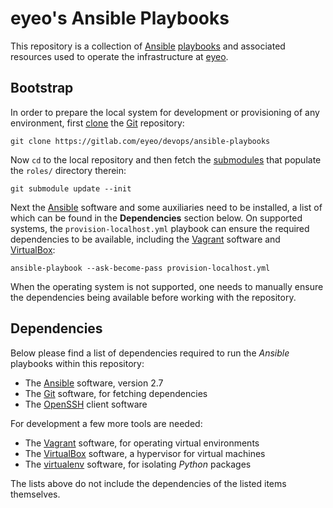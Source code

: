 # eyeo's Ansible Playbooks

This repository is a collection of [Ansible][ansible] [playbooks][playbook]
and associated resources used to operate the infrastructure at [eyeo][eyeo].

## Bootstrap

In order to prepare the local system for development or provisioning of any
environment, first [clone][clone] the [Git][git] repository:

    git clone https://gitlab.com/eyeo/devops/ansible-playbooks

Now `cd` to the local repository and then fetch the [submodules][submodule]
that populate the `roles/` directory therein:

    git submodule update --init

Next the [Ansible][ansible] software and some auxiliaries need to be installed,
a list of which can be found in the **Dependencies** section below.
On supported systems, the `provision-localhost.yml` playbook can ensure the
required dependencies to be available, including the [Vagrant][vagrant] software
and [VirtualBox][virtualbox]:

    ansible-playbook --ask-become-pass provision-localhost.yml

When the operating system is not supported, one needs to manually ensure the
dependencies being available before working with the repository.

## Dependencies

Below please find a list of dependencies required to run the *Ansible* playbooks
within this repository:

- The [Ansible][ansible] software, version 2.7
- The [Git][git] software, for fetching dependencies
- The [OpenSSH][openssh] client software

For development a few more tools are needed:

- The [Vagrant][vagrant] software, for operating virtual environments
- The [VirtualBox][virtualbox] software, a hypervisor for virtual machines
- The [virtualenv][virtualenv] software, for isolating *Python* packages

The lists above do not include the dependencies of the listed items themselves.


[ansible]:    https://docs.ansible.com/ansible/latest/index.html
[clone]:      https://git-scm.com/docs/git-clone
[eyeo]:       https://eyeo.com/
[git]:        https://git-scm.com/
[openssh]:    https://www.openssh.com/
[playbook]:   https://docs.ansible.com/ansible/latest/user_guide/playbooks.html
[python]:     https://www.python.org/
[submodule]:  https://git-scm.com/docs/git-submodule
[vagrant]:    https://www.vagrantup.com/
[virtualbox]: https://www.virtualbox.org/
[virtualenv]: https://virtualenv.pypa.io/
